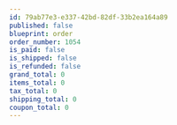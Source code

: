```yaml
---
id: 79ab77e3-e337-42bd-82df-33b2ea164a89
published: false
blueprint: order
order_number: 1054
is_paid: false
is_shipped: false
is_refunded: false
grand_total: 0
items_total: 0
tax_total: 0
shipping_total: 0
coupon_total: 0
---
```

